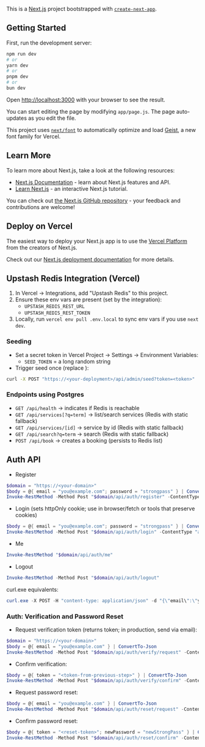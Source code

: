 This is a [Next.js](https://nextjs.org) project bootstrapped with [`create-next-app`](https://github.com/vercel/next.js/tree/canary/packages/create-next-app).

## Getting Started

First, run the development server:

```bash
npm run dev
# or
yarn dev
# or
pnpm dev
# or
bun dev
```

Open [http://localhost:3000](http://localhost:3000) with your browser to see the result.

You can start editing the page by modifying `app/page.js`. The page auto-updates as you edit the file.

This project uses [`next/font`](https://nextjs.org/docs/app/building-your-application/optimizing/fonts) to automatically optimize and load [Geist](https://vercel.com/font), a new font family for Vercel.

## Learn More

To learn more about Next.js, take a look at the following resources:

- [Next.js Documentation](https://nextjs.org/docs) - learn about Next.js features and API.
- [Learn Next.js](https://nextjs.org/learn) - an interactive Next.js tutorial.

You can check out [the Next.js GitHub repository](https://github.com/vercel/next.js) - your feedback and contributions are welcome!

## Deploy on Vercel

The easiest way to deploy your Next.js app is to use the [Vercel Platform](https://vercel.com/new?utm_medium=default-template&filter=next.js&utm_source=create-next-app&utm_campaign=create-next-app-readme) from the creators of Next.js.

Check out our [Next.js deployment documentation](https://nextjs.org/docs/app/building-your-application/deploying) for more details.

## Upstash Redis Integration (Vercel)

1) In Vercel → Integrations, add "Upstash Redis" to this project.
2) Ensure these env vars are present (set by the integration):
   - `UPSTASH_REDIS_REST_URL`
   - `UPSTASH_REDIS_REST_TOKEN`
3) Locally, run `vercel env pull .env.local` to sync env vars if you use `next dev`.

### Seeding

- Set a secret token in Vercel Project → Settings → Environment Variables:
  - `SEED_TOKEN` = a long random string
- Trigger seed once (replace <token>):
```bash
curl -X POST "https://<your-deployment>/api/admin/seed?token=<token>"
```

### Endpoints using Postgres

- `GET /api/health` → indicates if Redis is reachable
- `GET /api/services[?q=term]` → list/search services (Redis with static fallback)
- `GET /api/services/[id]` → service by id (Redis with static fallback)
- `GET /api/search?q=term` → search (Redis with static fallback)
- `POST /api/book` → creates a booking (persists to Redis list)

## Auth API

- Register
```powershell
$domain = "https://<your-domain>"
$body = @{ email = "you@example.com"; password = "strongpass" } | ConvertTo-Json
Invoke-RestMethod -Method Post "$domain/api/auth/register" -ContentType "application/json" -Body $body
```

- Login (sets httpOnly cookie; use in browser/fetch or tools that preserve cookies)
```powershell
$body = @{ email = "you@example.com"; password = "strongpass" } | ConvertTo-Json
Invoke-RestMethod -Method Post "$domain/api/auth/login" -ContentType "application/json" -Body $body
```

- Me
```powershell
Invoke-RestMethod "$domain/api/auth/me"
```

- Logout
```powershell
Invoke-RestMethod -Method Post "$domain/api/auth/logout"
```

curl.exe equivalents:
```powershell
curl.exe -X POST -H "content-type: application/json" -d "{\"email\":\"you@example.com\",\"password\":\"strongpass\"}" "https://<your-domain>/api/auth/register"
```

### Auth: Verification and Password Reset

- Request verification token (returns token; in production, send via email):
```powershell
$domain = "https://<your-domain>"
$body = @{ email = "you@example.com" } | ConvertTo-Json
Invoke-RestMethod -Method Post "$domain/api/auth/verify/request" -ContentType "application/json" -Body $body
```

- Confirm verification:
```powershell
$body = @{ token = "<token-from-previous-step>" } | ConvertTo-Json
Invoke-RestMethod -Method Post "$domain/api/auth/verify/confirm" -ContentType "application/json" -Body $body
```

- Request password reset:
```powershell
$body = @{ email = "you@example.com" } | ConvertTo-Json
Invoke-RestMethod -Method Post "$domain/api/auth/reset/request" -ContentType "application/json" -Body $body
```

- Confirm password reset:
```powershell
$body = @{ token = "<reset-token>"; newPassword = "newStrongPass" } | ConvertTo-Json
Invoke-RestMethod -Method Post "$domain/api/auth/reset/confirm" -ContentType "application/json" -Body $body
```
